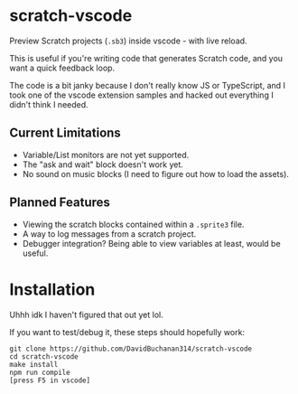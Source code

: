 # scratch-vscode

Preview Scratch projects (`.sb3`) inside vscode - with live reload.

This is useful if you're writing code that generates Scratch code, and you want
a quick feedback loop.

The code is a bit janky because I don't really know JS or TypeScript, and I took one
of the vscode extension samples and hacked out everything I didn't think I needed.

## Current Limitations

- Variable/List monitors are not yet supported.
- The "ask and wait" block doesn't work yet.
- No sound on music blocks (I need to figure out how to load the assets).

## Planned Features

- Viewing the scratch blocks contained within a `.sprite3` file.
- A way to log messages from a scratch project.
- Debugger integration? Being able to view variables at least, would be useful.

# Installation

Uhhh idk I haven't figured that out yet lol.

If you want to test/debug it, these steps should hopefully work:

```
git clone https://github.com/DavidBuchanan314/scratch-vscode
cd scratch-vscode
make install
npm run compile
[press F5 in vscode]
```
